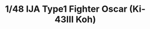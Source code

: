 ---
layout: product
title: "1/48 IJA Type1 Fighter Oscar (Ki-43Ⅲ Koh)    "
price: "4800" 
desc: "Maketa"
img_path: "/assets/img/FB18.webp"
brand: "FineMolds"
available: false
special_offer: false
new: false
soon: false
cat: "010000"
subcat: "015900"
subsubcat: "0N/A"
sifra: "FB18"
popular: false
spec: false
---
